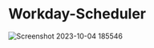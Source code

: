 # Workday-Scheduler





![Screenshot 2023-10-04 185546](https://github.com/JayceT314/Workday-Scheduler/assets/141071896/cea06267-6ad1-4f0d-92e8-78bd9c10fa73)
